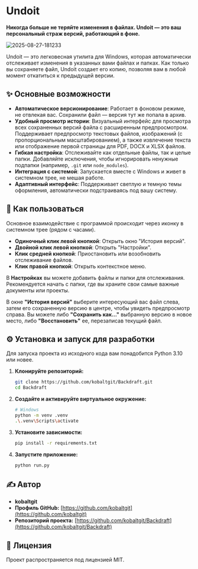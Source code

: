 # Undoit

**Никогда больше не теряйте изменения в файлах. Undoit — это ваш персональный страж версий, работающий в фоне.**

<img src="https://i.ibb.co/DPTC4dzq/2025-08-27-181233.png" alt="2025-08-27-181233" border="0">

Undoit — это легковесная утилита для Windows, которая автоматически отслеживает изменения в указанных вами файлах и папках. Как только вы сохраняете файл, Undoit создает его копию, позволяя вам в любой момент откатиться к предыдущей версии.

## ✨ Основные возможности

*   **Автоматическое версионирование**: Работает в фоновом режиме, не отвлекая вас. Сохранили файл — версия тут же попала в архив.
*   **Удобный просмотр истории**: Визуальный интерфейс для просмотра всех сохраненных версий файла с расширенным предпросмотром. Поддерживает предпросмотр текстовых файлов, изображений (с пропорциональным масштабированием), а также извлечение текста или отображение первой страницы для PDF, DOCX и XLSX файлов.
*   **Гибкая настройка**: Отслеживайте как отдельные файлы, так и целые папки. Добавляйте исключения, чтобы игнорировать ненужные подпапки (например, `.git` или `node_modules`).
*   **Интеграция с системой**: Запускается вместе с Windows и живет в системном трее, не мешая работе.
*   **Адаптивный интерфейс**: Поддерживает светлую и темную темы оформления, автоматически подстраиваясь под вашу систему.


## 🚀 Как пользоваться

Основное взаимодействие с программой происходит через иконку в системном трее (рядом с часами).

*   **Одиночный клик левой кнопкой**: Открыть окно "История версий".
*   **Двойной клик левой кнопкой**: Открыть "Настройки".
*   **Клик средней кнопкой**: Приостановить или возобновить отслеживание файлов.
*   **Клик правой кнопкой**: Открыть контекстное меню.

В **Настройках** вы можете добавить файлы и папки для отслеживания. Рекомендуется начать с папки, где вы храните свои самые важные документы или проекты.

В окне **"История версий"** выберите интересующий вас файл слева, затем его сохраненную версию в центре, чтобы увидеть предпросмотр справа. Вы можете либо **"Сохранить как..."** выбранную версию в новое место, либо **"Восстановить"** ее, перезаписав текущий файл.

## ⚙️ Установка и запуск для разработки

Для запуска проекта из исходного кода вам понадобится Python 3.10 или новее.

1.  **Клонируйте репозиторий:**
    ```bash
    git clone https://github.com/kobaltgit/Backdraft.git
    cd Backdraft
    ```

2.  **Создайте и активируйте виртуальное окружение:**
    ```bash
    # Windows
    python -m venv .venv
    .\.venv\Scripts\activate
    ```

3.  **Установите зависимости:**
    ```bash
    pip install -r requirements.txt
    ```

4.  **Запустите приложение:**
    ```bash
    python run.py
    ```

## ✍️ Автор

*   **kobaltgit**
*   **Профиль GitHub:** [https://github.com/kobaltgit](https://github.com/kobaltgit)
*   **Репозиторий проекта:** [https://github.com/kobaltgit/Backdraft](https://github.com/kobaltgit/Backdraft)

## 📄 Лицензия

Проект распространяется под лицензией MIT.